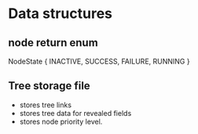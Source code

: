# Data structures 

## node return enum 
NodeState 
{
    INACTIVE, 
    SUCCESS, 
    FAILURE, 
    RUNNING 
}

## Tree storage file 
- stores tree links 
- stores tree data for revealed fields 
- stores node priority level.
